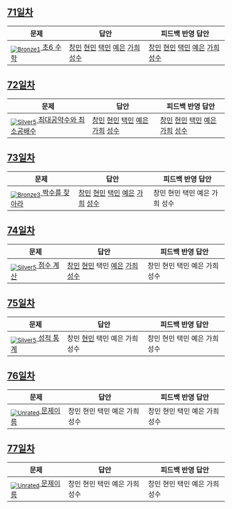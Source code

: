 [Unrated]: https://user-images.githubusercontent.com/33937365/126247607-85783912-c11a-4d50-ac36-8cc7dcb75cd2.png
[Bronze5]: https://user-images.githubusercontent.com/33937365/126247611-e362d727-17a4-4737-a232-5827e185ab7c.png
[Bronze4]: https://user-images.githubusercontent.com/33937365/126247612-89cbc675-e1d4-43a2-950b-1cb014dca697.png
[Bronze3]: https://user-images.githubusercontent.com/33937365/126247613-b8408610-7bc4-40f8-804f-a30a45ddbb68.png
[Bronze2]: https://user-images.githubusercontent.com/33937365/126247614-d85dc6ff-a520-4c00-82bd-eb593b156bd8.png
[Bronze1]: https://user-images.githubusercontent.com/33937365/126247616-04b2ab30-9891-4b7b-8cb4-38e99b97e834.png
[Silver5]: https://user-images.githubusercontent.com/33937365/126247618-38c5c905-672b-4d75-808e-8a7d45ea577d.png
[Silver4]: https://user-images.githubusercontent.com/33937365/126247620-ba2d1b96-b0aa-4b88-80c5-71569c69bbc3.png
[Silver3]: https://user-images.githubusercontent.com/33937365/126247621-1b55b7f4-3a79-4348-8a63-f00c1813853e.png
[Silver2]: https://user-images.githubusercontent.com/33937365/126247622-a83b30a9-6618-4593-b775-6f6730afd3f6.png
[Silver1]: https://user-images.githubusercontent.com/33937365/126247625-8d82f8ab-6f95-4ef8-a243-be31f548596e.png

## [71일차](Day71)

| 문제                 | 답안 | 피드백 반영 답안 |
| -------------------- | ---- | ---------------- |
| [<sub>![Bronze1]</sub> 초6 수학](https://www.acmicpc.net/problem/2702) | [창민](Day71/kcm_2702.java) [현민](Day71/shm_2702.java) [택민](Day71/jtm_2702.java) [예은](Day71/lye_2702.py) [가희](Day71/kkh_2702.java) [성수](Day71/ass_2702.java) | [창민](Day71/kcm_2702.java) [현민](Day71/shm_2702.java) [택민](Day71/jtm_2702.java) [예은](Day71/lye_2702.py) [가희](Day71/kkh_2702.java) [성수](Day71/ass_2702.java)             |

## [72일차](Day72)

| 문제                 | 답안 | 피드백 반영 답안 |
| -------------------- | ---- | ---------------- |
| [<sub>![Silver5]</sub> 최대공약수와 최소공배수](https://www.acmicpc.net/problem/2609) | [창민](Day72/kcm_2609.java) [현민](Day72/shm_2609.java) [택민](Day72/jtm_2609.java) [예은](Day72/lye_2609.py) [가희](Day72/kkh_2609.java) [성수](Day72/ass_2609.java) | [창민](Day72/kcm_2609.java) [현민](Day72/shm_2609.java) [택민](Day72/jtm_2609.java) [예은](Day72/lye_2609.py) [가희](Day72/kkh_2609.java) [성수](Day72/ass_2609.java)             |

## [73일차](Day73)

| 문제                 | 답안 | 피드백 반영 답안 |
| -------------------- | ---- | ---------------- |
| [<sub>![Bronze3]</sub> 짝수를 찾아라](https://www.acmicpc.net/problem/3058) | [창민](Day73/kcm_3058.java) [현민](Day73/shm_3058.java) [택민](Day73/jtm_3058.java) [예은](Day73/lye_3058.py) [가희](Day73/kkh_3058.java) [성수](Day73/ass_3058.java) | 창민 현민 택민 예은 가희 성수             |

## [74일차](Day74)

| 문제                 | 답안 | 피드백 반영 답안 |
| -------------------- | ---- | ---------------- |
| [<sub>![Silver5]</sub> 점수 계산](https://www.acmicpc.net/problem/2822) | [창민](Day74/kcm_2822.java) [현민](Day74/shm_2822.java) 택민 [예은](Day74/lye_2822.py) [가희](Day74/kkh_2822.java) [성수](Day74/ass_2822.java) | 창민 현민 택민 예은 가희 성수             |

## [75일차](Day75)

| 문제                 | 답안 | 피드백 반영 답안 |
| -------------------- | ---- | ---------------- |
| [<sub>![Silver5]</sub> 성적 통계](https://www.acmicpc.net/problem/5800) | 창민 [현민](Day75/shm_5800.java) 택민 예은 가희 성수 | 창민 현민 택민 예은 가희 성수             |

## [76일차](Day76)

| 문제                 | 답안 | 피드백 반영 답안 |
| -------------------- | ---- | ---------------- |
| [<sub>![Unrated]</sub> 문제이름](문제링크) | 창민 현민 택민 예은 가희 성수 | 창민 현민 택민 예은 가희 성수             |

## [77일차](Day77)

| 문제                 | 답안 | 피드백 반영 답안 |
| -------------------- | ---- | ---------------- |
| [<sub>![Unrated]</sub> 문제이름](문제링크) | 창민 현민 택민 예은 가희 성수 | 창민 현민 택민 예은 가희 성수             |
